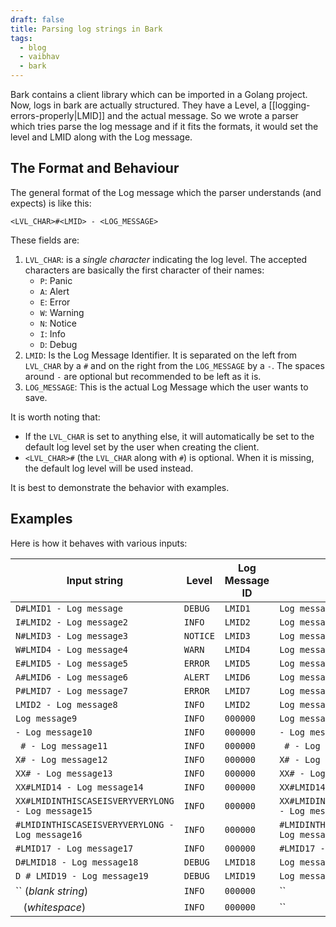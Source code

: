 ```yaml
---
draft: false
title: Parsing log strings in Bark
tags:
  - blog
  - vaibhav
  - bark
---
```

Bark contains a client library which can be imported in a Golang project. Now, logs in bark are actually structured. They have a Level, a [[logging-errors-properly|LMID]] and the actual message. So we wrote a parser which tries parse the log message and if it fits the formats, it would set the level and LMID along with the Log message. 

## The Format and Behaviour
The general format of the Log message which the parser understands (and expects) is like this: 

```
<LVL_CHAR>#<LMID> - <LOG_MESSAGE>
```

These fields are:

1. `LVL_CHAR`: is a _single character_ indicating the log level. The accepted characters are basically the first character of their names:
	- `P`: Panic
	- `A`: Alert
	- `E`: Error
	- `W`: Warning
	- `N`: Notice
	- `I`: Info
	- `D`: Debug
2. `LMID`: Is the Log Message Identifier. It is separated on the left from `LVL_CHAR` by a `#` and on the right from the `LOG_MESSAGE` by a ` - `. The spaces around `-` are optional but recommended to be left as it is.
3. `LOG_MESSAGE`: This is the actual Log Message which the user wants to save.

It is worth noting that:

- If the `LVL_CHAR` is set to anything else, it will automatically be set to the default log level set by the user when creating the client. 
- `<LVL_CHAR>#` (the `LVL_CHAR` along with `#`) is optional. When it is missing, the default log level will be used instead.

It is best to demonstrate the behavior with examples.

## Examples

Here is how it behaves with various inputs: 

| Input string                                      | Level    | Log Message ID | Log message                                       |
| ------------------------------------------------- | -------- | -------------- | ------------------------------------------------- |
| `D#LMID1 - Log message`                           | `DEBUG`  | `LMID1`        | `Log message`                                     |
| `I#LMID2 - Log message2`                          | `INFO`   | `LMID2`        | `Log message2`                                    |
| `N#LMID3 - Log message3`                          | `NOTICE` | `LMID3`        | `Log message3`                                    |
| `W#LMID4 - Log message4`                          | `WARN`   | `LMID4`        | `Log message4`                                    |
| `E#LMID5 - Log message5`                          | `ERROR`  | `LMID5`        | `Log message5`                                    |
| `A#LMID6 - Log message6`                          | `ALERT`  | `LMID6`        | `Log message6`                                    |
| `P#LMID7 - Log message7`                          | `ERROR`  | `LMID7`        | `Log message7`                                    |
| `LMID2 - Log message8`                            | `INFO`   | `LMID2`        | `Log message8`                                    |
| `Log message9`                                    | `INFO`   | `000000`       | `Log message9`                                    |
| `- Log message10`                                 | `INFO`   | `000000`       | `- Log message10`                                 |
| ` # - Log message11`                              | `INFO`   | `000000`       | ` # - Log message11`                              |
| `X# - Log message12`                              | `INFO`   | `000000`       | `X# - Log message12`                              |
| `XX# - Log message13`                             | `INFO`   | `000000`       | `XX# - Log message13`                             |
| `XX#LMID14 - Log message14`                       | `INFO`   | `000000`       | `XX#LMID14 - Log message14`                       |
| `XX#LMIDINTHISCASEISVERYVERYLONG - Log message15` | `INFO`   | `000000`       | `XX#LMIDINTHISCASEISVERYVERYLONG - Log message15` |
| `#LMIDINTHISCASEISVERYVERYLONG - Log message16`   | `INFO`   | `000000`       | `#LMIDINTHISCASEISVERYVERYLONG - Log message16`   |
| `#LMID17 - Log message17`                         | `INFO`   | `000000`       | `#LMID17 - Log message17`                         |
| `D#LMID18 - Log message18`                        | `DEBUG`  | `LMID18`       | `Log message18`                                   |
| `D # LMID19 - Log message19`                      | `DEBUG`  | `LMID19`       | `Log message19`                                   |
| `` (_blank string_)                               | `INFO`   | `000000`       | ``                                                |
| ` ` (_whitespace_)                                | `INFO`   | `000000`       | ``                                                |


